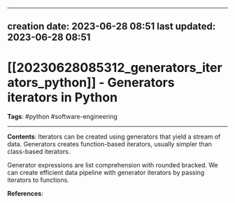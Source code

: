 
---
creation date: 2023-06-28 08:51
last updated: 2023-06-28 08:51
---
# [[20230628085312_generators_iterators_python]] - Generators iterators in Python
__Tags__: #python #software-engineering 

---
__Contents__: Iterators can be created using generators that yield a stream of data. Generators creates function-based iterators, usually simpler than class-based iterators.

Generator expressions are list comprehension with rounded bracked. We can create efficient data pipeline with generator iterators by passing iterators to functions.


__References__:



